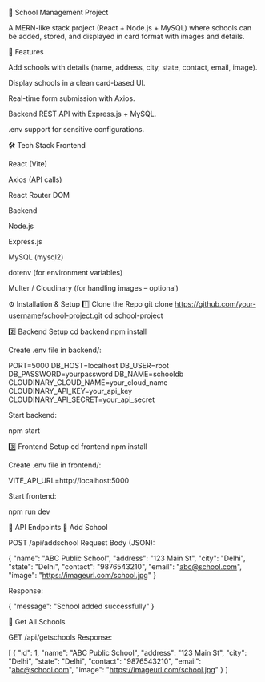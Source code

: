🏫 School Management Project

A MERN-like stack project (React + Node.js + MySQL) where schools can be added, stored, and displayed in card format with images and details.

🚀 Features

Add schools with details (name, address, city, state, contact, email, image).

Display schools in a clean card-based UI.

Real-time form submission with Axios.

Backend REST API with Express.js + MySQL.

.env support for sensitive configurations.

🛠️ Tech Stack
Frontend

React (Vite)

Axios (API calls)

React Router DOM

Backend

Node.js

Express.js

MySQL (mysql2)

dotenv (for environment variables)

Multer / Cloudinary (for handling images – optional)

⚙️ Installation & Setup
1️⃣ Clone the Repo
git clone https://github.com/your-username/school-project.git
cd school-project

2️⃣ Backend Setup
cd backend
npm install


Create .env file in backend/:

PORT=5000
DB_HOST=localhost
DB_USER=root
DB_PASSWORD=yourpassword
DB_NAME=schooldb
CLOUDINARY_CLOUD_NAME=your_cloud_name
CLOUDINARY_API_KEY=your_api_key
CLOUDINARY_API_SECRET=your_api_secret


Start backend:

npm start

3️⃣ Frontend Setup
cd frontend
npm install


Create .env file in frontend/:

VITE_API_URL=http://localhost:5000


Start frontend:

npm run dev

📡 API Endpoints
🔹 Add School

POST /api/addschool
Request Body (JSON):

{
  "name": "ABC Public School",
  "address": "123 Main St",
  "city": "Delhi",
  "state": "Delhi",
  "contact": "9876543210",
  "email": "abc@school.com",
  "image": "https://imageurl.com/school.jpg"
}


Response:

{ "message": "School added successfully" }

🔹 Get All Schools

GET /api/getschools
Response:

[
  {
    "id": 1,
    "name": "ABC Public School",
    "address": "123 Main St",
    "city": "Delhi",
    "state": "Delhi",
    "contact": "9876543210",
    "email": "abc@school.com",
    "image": "https://imageurl.com/school.jpg"
  }
]
